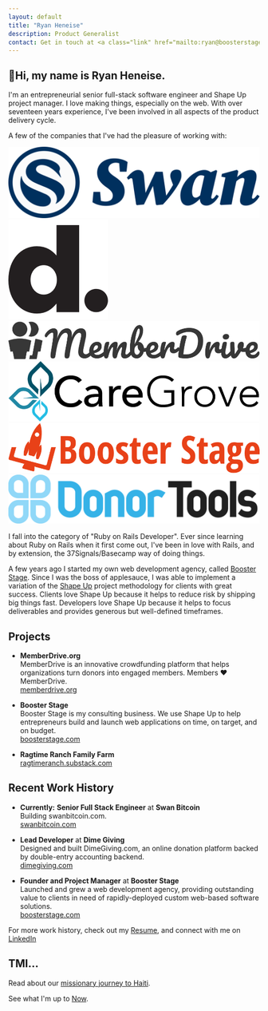 ```yaml
---
layout: default
title: "Ryan Heneise"
description: Product Generalist
contact: Get in touch at <a class="link" href="mailto:ryan@boosterstage.com">ryan@boosterstage.com</a>
---
```


## 👋Hi, my name is Ryan Heneise.

I'm an entrepreneurial senior full-stack software engineer and Shape Up project manager. I love making things, especially on the web. With over seventeen years experience, I've been involved in all aspects of the product delivery cycle. 

A few of the companies that I've had the pleasure of working with: 

<div class="grid grid-cols-2 lg:grid-cols-3 gap-4 mt-12 mb-20">

  <div class="flex items-center justify-center"><a href="https://swanbitcoin.com/"><img alt="Swan" class="m-0 h-12" src="./assets/swan.png" /></a></div>
  <div class="flex items-center justify-center"><a href="https://boosterstage.com/portfolio/dime-giving/"><img alt="Dime Giving" class="m-0 h-12" src="./assets/dime-giving.png" /></a></div>
  <div class="flex items-center justify-center"><a href="https://memberdrive.org/"><img alt="Memberdrive" class="m-0 h-8" src="./assets/memberdrive.png" /></a></div>
  <div class="flex items-center justify-center"><a href="https://boosterstage.com/portfolio/caregrove/"><img alt="Caregrove" class="m-0 h-10" src="./assets/caregrove.png" /></a></div>
  <div class="flex items-center justify-center"><a href="https://boosterstage.com/"><img alt="Booster Stage" class="m-0 h-8" src="./assets/boosterstage.png" /></a></div>
  <div class="flex items-center justify-center"><a href="https://boosterstage.com/portfolio/donor-tools/"><img alt="DonorTools" class="m-0 h-8" src="./assets/donortools.png" /></a></div>
  <!-- <div class="flex items-center justify-center"><a href="https://biola.edu/"><img alt="Biola University" class="m-0 h-20" src="./assets/biola.png" /></a></div> -->

</div>


I fall into the category of "Ruby on Rails Developer". Ever since learning about Ruby on Rails when it first come out, I've been in love with Rails, and by extension, the 37Signals/Basecamp way of doing things. 

A few years ago I started my own web development agency, called [Booster Stage](https://boosterstage.com). Since I was the boss of applesauce, I was able to implement a variation of the [Shape Up](https://basecamp.com/shapeup) project methodology for clients with great success. Clients love Shape Up because it helps to reduce risk by shipping big things fast. Developers love Shape Up because it helps to focus deliverables and provides generous but well-defined timeframes.

## Projects

- **MemberDrive.org**\
  MemberDrive is an innovative crowdfunding platform that helps organizations turn donors into engaged members. Members ❤️ MemberDrive.\
	[memberdrive.org](https://memberdrive.org)

- **Booster Stage**\
  Booster Stage is my consulting business. We use Shape Up to help entrepreneurs build and launch web applications on time, on target, and on budget.\
  [boosterstage.com](https://boosterstage.com)

- **Ragtime Ranch Family Farm**\
  [ragtimeranch.substack.com](https://ragtimeranch.substack.com)
  
## Recent Work History

- <strong class="text-red-500">Currently:</strong> **Senior Full Stack Engineer** at **Swan Bitcoin**\
  Building swanbitcoin.com.\
  [swanbitcoin.com](https://swanbitcoin.com)

- **Lead Developer** at **Dime Giving**\
	Designed and built DimeGiving.com, an online donation platform backed by double-entry accounting backend. \
	[dimegiving.com](https://dimegiving.com)

- **Founder and Project Manager** at **Booster Stage**\
  Launched and grew a web development agency, providing outstanding value to clients in need of rapidly-deployed custom web-based software solutions.\
  [boosterstage.com](https://boosterstage.com)

For more work history, check out my [Resume](./resume), and connect with me on [LinkedIn](https://www.linkedin.com/in/heneise)

## TMI...

Read about our [missionary journey to Haiti](http://heneisefamily.substack.com).

See what I'm up to [Now](/now).
